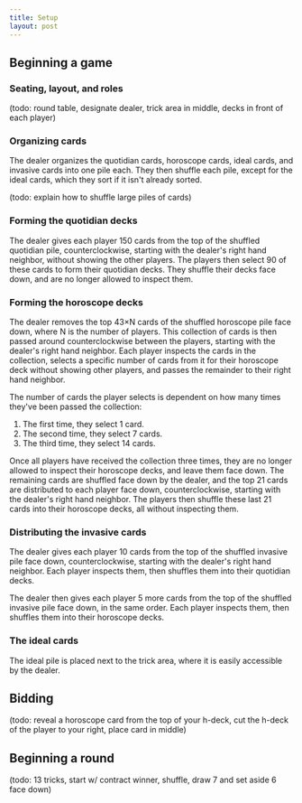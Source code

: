 ```yaml
---
title: Setup
layout: post
---
```


## Beginning a game
### Seating, layout, and roles
(todo: round table, designate dealer, trick area in middle, decks in front of
each player)

### Organizing cards
The dealer organizes the quotidian cards, horoscope cards, ideal cards, and
invasive cards into one pile each. They then shuffle each pile, except for the
ideal cards, which they sort if it isn't already sorted.

(todo: explain how to shuffle large piles of cards)

### Forming the quotidian decks
The dealer gives each player 150 cards from the top of the shuffled quotidian
pile, counterclockwise, starting with the dealer's right hand neighbor, without
showing the other players. The players then select 90 of these cards to form
their quotidian decks. They shuffle their decks face down, and are no longer
allowed to inspect them.

### Forming the horoscope decks
The dealer removes the top 43×N cards of the shuffled horoscope pile face down,
where N is the number of players. This collection of cards is then passed around
counterclockwise between the players, starting with the dealer's right hand
neighbor. Each player inspects the cards in the collection, selects a specific
number of cards from it for their horoscope deck without showing other players,
and passes the remainder to their right hand neighbor.

The number of cards the player selects is dependent on how many times they've
been passed the collection:

1. The first time, they select 1 card.
2. The second time, they select 7 cards.
3. The third time, they select 14 cards.

Once all players have received the collection three times, they are no longer
allowed to inspect their horoscope decks, and leave them face down. The
remaining cards are shuffled face down by the dealer, and the top 21 cards are
distributed to each player face down, counterclockwise, starting with the
dealer's right hand neighbor. The players then shuffle these last 21 cards
into their horoscope decks, all without inspecting them.

### Distributing the invasive cards
The dealer gives each player 10 cards from the top of the shuffled invasive pile
face down, counterclockwise, starting with the dealer's right hand neighbor.
Each player inspects them, then shuffles them into their quotidian decks.

The dealer then gives each player 5 more cards from the top of the shuffled
invasive pile face down, in the same order. Each player inspects them, then
shuffles them into their horoscope decks.

### The ideal cards
The ideal pile is placed next to the trick area, where it is easily accessible
by the dealer.

## Bidding
(todo: reveal a horoscope card from the top of your h-deck, cut the h-deck of
the player to your right, place card in middle)

## Beginning a round
(todo: 13 tricks, start w/ contract winner, shuffle, draw 7 and set aside 6 face
down)
